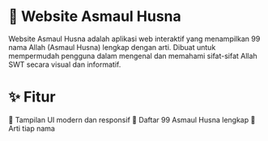 # 🌙 Website Asmaul Husna

Website Asmaul Husna adalah aplikasi web interaktif yang menampilkan 99 nama Allah (Asmaul Husna) lengkap dengan arti. Dibuat untuk mempermudah pengguna dalam mengenal dan memahami sifat-sifat Allah SWT secara visual dan informatif.


# ✨ Fitur
🎨 Tampilan UI modern dan responsif
📖 Daftar 99 Asmaul Husna lengkap
💬 Arti tiap nama
